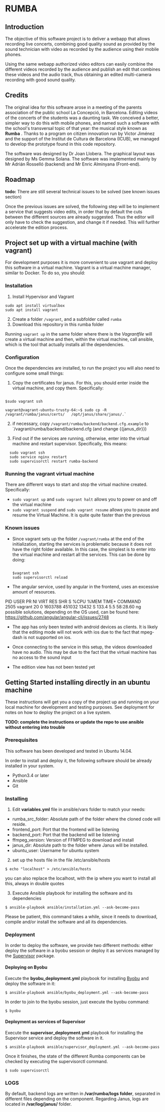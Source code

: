 # RUMBA


## Introduction

 The objective of this software project is to deliver  a webapp that allows recording live concerts, combining good quality sound as provided by the sound technician with video as recorded  by the audience using their mobile phones.
 
 Using the same webapp authorized video editors can easily combine the different videos  recorded by the audience and publish an edit that combines these videos and the audio track, thus obtaining an edited multi-camera recording with good sound quality.


## Credits


The original idea for this software arose in a meeting of the parents association of the public school La Concepció, in Barcelona. Editing videos of the concerts of the students was a daunting task. We conceived a better, simpler way to do this with mobile phones, and named such a software with the school's transversal topic of that year: the musical style known as **Rumba** . Thanks to a program on citizen innovation run by Victor Jiménez and the support of the Institut de Cultura de Barcelona (ICUB), we managed to develop the prototype found in this code repository. 

The software was designed by Dr Joan Llobera. The graphical layout was designed by Ms Gemma Solana. The software was implemented mainly by Mr Adrián Rosselló (backend) and Mr Enric Alminyana (Front-end).



## Roadmap
**todo:** There are still several technical issues to be solved (see known issues section)

Once the previous issues are solved, the following step will be to implement a service that suggests video edits, in order that by default the cuts between the different sources are already suggested. Thus the editor will only have to check the suggestion, and change it if needed. This will further accelerate the edition process.


## Project set up with a virtual machine (with vagrant)

For development purposes it is more convenient to use vagrant and deploy this software in a virtual machine. Vagrant is a virtual machine manager, similar to Docker. To do so, you should:

### Installation

 1. Install  Hypervisor and Vagrant

```console 
sudo apt install virtualbox
sudo apt install vagrant

```

 2. Create a folder `/vagrant`, and a subfolder called  `rumba`
 3. Download this repository in this rumba folder


Running `vagrant up` in the same folder where there is the *Vagrantfile* will create a virtual machine and then, within the virtual machine, call ansible, which is the tool that actually installs all the dependencies.

### Configuration
Once the dependencies are installed, to run the project you  will also need to configure some small things:

 1. Copy the certificates for janus. For this, you should enter inside the virtual machine, and copy them. Specifically:

```console

$sudo vagrant ssh

vagrant@vagrant-ubuntu-trusty-64:~$ sudo cp -R /vagrant/rumba/janus/certs/   /opt/janus/share/janus/.` 

```
  
 2. if necessary, copy  `/vagrant/rumba/backend/backend.cfg.example` to `/vagrant/rumba/backend/backend.cfg (and change {{janus_dir}})

 3. Find out if the services are running, otherwise, enter into the virtual machine and restart supervisor. Specifically, this means:

```
  sudo vagrant ssh
  sudo service nginx restart
  sudo supervisorctl restart rumba-backend
``` 
### Running the vagrant virtual machine

There are different ways to start and stop the virtual machine created. Specifically: 
 - `sudo vagrant up` and `sudo vagrant halt`  allows you to  power on and off the virtual machine
 -  `sudo vagrant suspend` and `sudo vagrant resume` allows you to  pause and resume the Virtual Machine. It is quite quite faster than the previous

### Known issues

- Since vagrant sets up the folder  `/vagrant/rumba` at the end of the initialization, starting the services is problematic because it does not have the right folder available. In this case, the simplest is to enter into the virtual machine and restart all the services. This can be done by doing:  
  ```console

  $vagrant ssh
  sudo supervisorctl reload

  ```
- The angular service, used by angular in the frontend, uses an excessive amount of resources.

PID USER      PR  NI    VIRT    RES    SHR S  %CPU %MEM     TIME+ COMMAND                                                                                        
 2505 vagrant   20   0 1603788 451032  13432 S 133.4  5.5  58:28.60 ng  
possible solutions, depending on the OS used, can be found here:
https://github.com/angular/angular-cli/issues/2748

- The app has only been tested with android devices as clients. It is likely that the editing mode will not work with ios due to the fact that mpeg-dash is not supported on ios.  

- Once connecting to the service in this setup, the videos downloaded have no audio. This may be due to the fact that the virtual machine has no access to the sound input
- The edition view has not been tested yet



## Getting Started installing directly in an ubuntu machine

These instructions will get you a copy of the project up and running on your local machine for development and testing purposes. See deployment for notes on how to deploy the project on a live system.

 **TODO: complete the instructions or update the repo to use ansible without entering into trouble**

### Prerequisites

This software has been developed and tested in Ubuntu 14.04.

In order to install and deploy it, the following software should be already installed in your system.

<ul>
    <li> Python3.4 or later</li>
    <li> Ansible </li> 
    <li> Git </li>
</ul>

### Installing

1) Edit <b>variables.yml</b> file in ansible/vars folder to match your needs:

<ul>
    <li>rumba_src_folder: Absolute path of the folder where the cloned code will reside.</li>
    <li>frontend_port: Port that the frontend will be listening</li>
    <li>backend_port: Port that the backend will be listening</li>
    <li>ffmpeg_version: Version of FFMPEG to download and install</li>
    <li>janus_dir: Absolute path to the folder where Janus will be installed.</li>
    <li>ubuntu_user: Username for ubuntu system</li>


</ul>

2) set up the hosts file in the file /etc/ansible/hosts

```console
$ echo "localhost" > /etc/ansible/hosts
```
you can also replace the localhost, with the ip where you want to install all this, always in double quotes


3) Execute Ansible playbook for installing the software and its dependencies

``` 
$ ansible-playbook ansible/installation.yml --ask-become-pass
``` 

Please be patient, this command takes a while, since it needs to download, compile and/or install the software and all its dependencies.

### Deployment

In order to deploy the software, we provide two different methods: either deploy the software in a byobu session or deploy it as services managed by the  <a href="http://supervisord.org/" target="_blank">Supervisor</a> package.
<br>
#### Deploying on Byobu

Execute the <b>byobu_deployment.yml</b> playbook for installing <a href="http://byobu.co/" target="_blank">Byobu</a> and deploy the software in it:

```
$ ansible-playbook ansible/byobu_deployment.yml --ask-become-pass
```

In order to join to the byobu session, just execute the byobu command:

```
$ byobu
```

#### Deployment as services of Supervisor

Execute the <b>supervisor_deployment.yml</b> playbook for installing the Supervisor service and deploy the software in it.

```
$ ansible-playbook ansible/supervisor_deployment.yml --ask-become-pass
```

Once it finishes, the state of the different Rumba components can be checked by executing the supervisorctl command.

```
$ sudo supervisorctl
```


### LOGS

By default, backend logs are written in <b>/var/rumba/logs folder</b>, separated in different files 
depending on the component. Regarding Janus, logs are located in <b>/var/log/janus/</b> folder.


